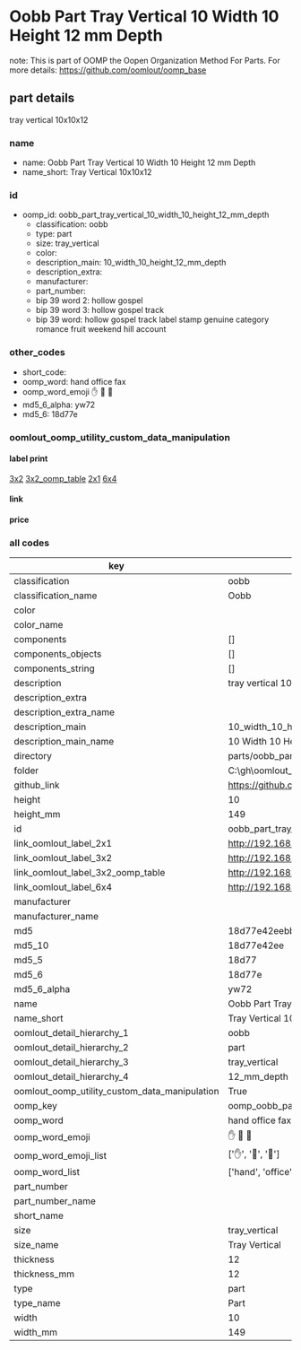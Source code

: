 # Oobb Part Tray Vertical 10 Width 10 Height 12 mm Depth  

note: This is part of OOMP the Oopen Organization Method For Parts. For more details: https://github.com/oomlout/oomp_base

##  part details
  



tray vertical 10x10x12



### name
* name: Oobb Part Tray Vertical 10 Width 10 Height 12 mm Depth
* name_short: Tray Vertical 10x10x12 
### id
* oomp_id: oobb_part_tray_vertical_10_width_10_height_12_mm_depth
  * classification: oobb
  * type: part
  * size: tray_vertical
  * color: 
  * description_main: 10_width_10_height_12_mm_depth
  * description_extra: 
  * manufacturer: 
  * part_number: 
  * bip 39 word 2: hollow gospel
  * bip 39 word 3: hollow gospel track
  * bip 39 word: hollow gospel track label stamp genuine category romance fruit weekend hill account

### other_codes
* short_code: 
* oomp_word: hand office fax
* oomp_word_emoji :hand: :office: :fax:
* md5_6_alpha: yw72
* md5_6: 18d77e






### oomlout_oomp_utility_custom_data_manipulation
#### label print
[3x2](http://192.168.1.245:1112/?label=oomp%20yw72)
[3x2_oomp_table](http://192.168.1.108:1112/?label=oomp%20yw72)
[2x1](http://192.168.1.242:1112/?label=oomp%20yw72)
[6x4](http://192.168.1.55:1112/?label=oomp%20yw72)    

#### link

                              

#### price







### all codes 
| key | value |  
| --- | --- |  
| classification | oobb |  
| classification_name | Oobb |  
| color |  |  
| color_name |  |  
| components | [] |  
| components_objects | [] |  
| components_string | [] |  
| description | tray vertical 10x10x12 |  
| description_extra |  |  
| description_extra_name |  |  
| description_main | 10_width_10_height_12_mm_depth |  
| description_main_name | 10 Width 10 Height 12 mm Depth |  
| directory | parts/oobb_part_tray_vertical_10_width_10_height_12_mm_depth |  
| folder | C:\gh\oomlout_oobb_version_4_generated_parts\parts\oobb_part_tray_vertical_10_width_10_height_12_mm_depth |  
| github_link | https://github.com/oomlout/oomlout_oomp_part_src/tree/main/parts/oobb_part_tray_vertical_10_width_10_height_12_mm_depth |  
| height | 10 |  
| height_mm | 149 |  
| id | oobb_part_tray_vertical_10_width_10_height_12_mm_depth |  
| link_oomlout_label_2x1 | http://192.168.1.242:1112/?label=oomp%20yw72 |  
| link_oomlout_label_3x2 | http://192.168.1.245:1112/?label=oomp%20yw72 |  
| link_oomlout_label_3x2_oomp_table | http://192.168.1.108:1112/?label=oomp%20yw72 |  
| link_oomlout_label_6x4 | http://192.168.1.55:1112/?label=oomp%20yw72 |  
| manufacturer |  |  
| manufacturer_name |  |  
| md5 | 18d77e42eebb8485856a37c3cd193367 |  
| md5_10 | 18d77e42ee |  
| md5_5 | 18d77 |  
| md5_6 | 18d77e |  
| md5_6_alpha | yw72 |  
| name | Oobb Part Tray Vertical 10 Width 10 Height 12 mm Depth |  
| name_short | Tray Vertical 10x10x12  |  
| oomlout_detail_hierarchy_1 | oobb |  
| oomlout_detail_hierarchy_2 | part |  
| oomlout_detail_hierarchy_3 | tray_vertical |  
| oomlout_detail_hierarchy_4 | 12_mm_depth |  
| oomlout_oomp_utility_custom_data_manipulation | True |  
| oomp_key | oomp_oobb_part_tray_vertical_10_width_10_height_12_mm_depth |  
| oomp_word | hand office fax |  
| oomp_word_emoji | :hand: :office: :fax: |  
| oomp_word_emoji_list | [':hand:', ':office:', ':fax:'] |  
| oomp_word_list | ['hand', 'office', 'fax'] |  
| part_number |  |  
| part_number_name |  |  
| short_name |  |  
| size | tray_vertical |  
| size_name | Tray Vertical |  
| thickness | 12 |  
| thickness_mm | 12 |  
| type | part |  
| type_name | Part |  
| width | 10 |  
| width_mm | 149 |  
